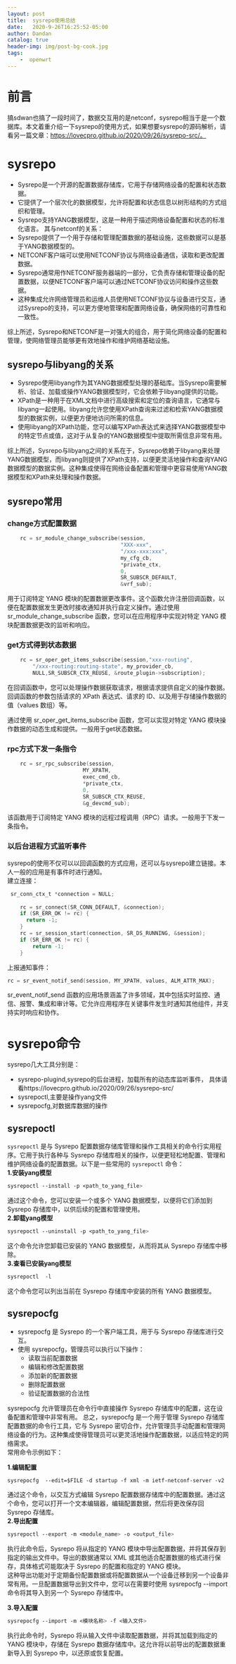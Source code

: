 ```yaml
---
layout: post
title:  sysrepo使用总结
date:   2020-9-26T16:25:52-05:00
author: Dandan
catalog: true
header-img: img/post-bg-cook.jpg
tags:
    -  openwrt
---
```

# 前言
搞sdwan也搞了一段时间了，数据交互用的是netconf，sysrepo相当于是一个数据库。本文着重介绍一下sysrepo的使用方式，如果想要sysrepo的源码解析，请看另一篇文章：https://lovecpro.github.io/2020/09/26/sysrepo-src/。

# sysrepo
- Sysrepo是一个开源的配置数据存储库，它用于存储网络设备的配置和状态数据。
- 它提供了一个层次化的数据模型，允许将配置和状态信息以树形结构的方式组织和管理。
- Sysrepo支持YANG数据模型，这是一种用于描述网络设备配置和状态的标准化语言。
其与netconf的关系：
- Sysrepo提供了一个用于存储和管理配置数据的基础设施，这些数据可以是基于YANG数据模型的。
- NETCONF客户端可以使用NETCONF协议与网络设备通信，读取和更改配置数据。
- Sysrepo通常用作NETCONF服务器端的一部分，它负责存储和管理设备的配置数据，以便NETCONF客户端可以通过NETCONF协议访问和操作这些数据。
- 这种集成允许网络管理员和运维人员使用NETCONF协议与设备进行交互，通过Sysrepo的支持，可以更方便地管理和配置网络设备，确保网络的可靠性和一致性。

综上所述，Sysrepo和NETCONF是一对强大的组合，用于简化网络设备的配置和管理，使网络管理员能够更有效地操作和维护网络基础设施。

## sysrepo与libyang的关系
- Sysrepo使用libyang作为其YANG数据模型处理的基础库。当Sysrepo需要解析、验证、加载或操作YANG数据模型时，它会依赖于libyang提供的功能。
- XPath是一种用于在XML文档中进行高级搜索和定位的查询语言，它通常与libyang一起使用。libyang允许您使用XPath查询来过滤和检索YANG数据模型的数据实例，以便更方便地访问所需的信息。
- 使用libyang的XPath功能，您可以编写XPath表达式来选择YANG数据模型中的特定节点或值，这对于从复杂的YANG数据模型中提取所需信息非常有用。  
  
综上所述，Sysrepo与libyang之间的关系在于，Sysrepo依赖于libyang来处理YANG数据模型，而libyang则提供了XPath支持，以便更灵活地操作和查询YANG数据模型的数据实例。这种集成使得在网络设备配置和管理中更容易使用YANG数据模型和XPath来处理和操作数据。

## sysrepo常用
### change方式配置数据
```c
    rc = sr_module_change_subscribe(session,
                                    "XXX-xxx",
                                    "/xxx-xxx:xxx", 
                                    my_cfg_cb, 
                                    *private_ctx,
                                    0, 
                                    SR_SUBSCR_DEFAULT, 
                                    &vrf_sub);  
```
用于订阅特定 YANG 模块的配置数据更改事件。这个函数允许注册回调函数，以便在配置数据发生更改时接收通知并执行自定义操作。通过使用 sr_module_change_subscribe 函数，您可以在应用程序中实现对特定 YANG 模块配置数据更改的监听和响应。
### get方式得到状态数据
```c
	rc = sr_oper_get_items_subscribe(session,"xxx-routing",
		"/xxx-routing:routing-state", my_provider_cb,
		NULL,SR_SUBSCR_CTX_REUSE, &route_plugin->subscription);
```
在回调函数中，您可以处理操作数据获取请求，根据请求提供自定义的操作数据。回调函数的参数包括请求的 XPath 表达式、请求的 ID、以及用于存储操作数据的值（values 数组）等。

通过使用 sr_oper_get_items_subscribe 函数，您可以实现对特定 YANG 模块操作数据的动态生成和提供。一般用于get状态数据。
### rpc方式下发一条指令
```c
	rc = sr_rpc_subscribe(session,
						MY_XPATH,
						exec_cmd_cb,
						*private_ctx,
						0,
						SR_SUBSCR_CTX_REUSE,
						&g_devcmd_sub);
```
该函数用于订阅特定 YANG 模块的远程过程调用（RPC）请求。一般用于下发一条指令。
### 以后台进程方式监听事件
sysrepo的使用不仅可以以回调函数的方式应用，还可以与sysrepo建立链接。本人一般的应用是有事件时进行通知。  
建立连接：
```c
 sr_conn_ctx_t *connection = NULL;
    
    rc = sr_connect(SR_CONN_DEFAULT, &connection);
    if (SR_ERR_OK != rc) {
      return -1;
    }
    rc = sr_session_start(connection, SR_DS_RUNNING, &session);
    if (SR_ERR_OK != rc) {
        return -1;
    }

```
上报通知事件：
```c
rc = sr_event_notif_send(session, MY_XPATH, values, ALM_ATTR_MAX);
```
sr_event_notif_send 函数的应用场景涵盖了许多领域，其中包括实时监控、通信、报警、集成和审计等。它允许应用程序在关键事件发生时通知其他组件，并支持实时响应和协作。
# sysrepo命令
sysrepo几大工具分别是：
- sysrepo-plugind,sysrepo的后台进程，加载所有的动态库监听事件， 具体请看https://lovecpro.github.io/2020/09/26/sysrepo-src/
- sysrepoctl,主要是操作yang文件
- sysrepocfg,对数据库数据的操作
  
## sysrepoctl
`sysrepoctl` 是与 Sysrepo 配置数据存储库管理和操作工具相关的命令行实用程序。它用于执行各种与 Sysrepo 存储库相关的操作，以便更轻松地配置、管理和维护网络设备的配置数据。以下是一些常用的 `sysrepoctl` 命令：  
**1.安装yang模型**
```css
sysrepoctl --install -p <path_to_yang_file>
```
通过这个命令，您可以安装一个或多个 YANG 数据模型，以便将它们添加到 Sysrepo 存储库中，以供后续的配置和管理使用。  
**2.卸载yang模型**
```css
sysrepoctl --uninstall -p <path_to_yang_file>
```
这个命令允许您卸载已安装的 YANG 数据模型，从而将其从 Sysrepo 存储库中移除。  
**3.查看已安装yang模型**
```css
sysrepoctl  -l
```
这个命令您可以列出当前在 Sysrepo 存储库中安装的所有 YANG 数据模型。

## sysrepocfg 
- sysrepocfg 是 Sysrepo 的一个客户端工具，用于与 Sysrepo 存储库进行交互。
- 使用 sysrepocfg，管理员可以执行以下操作：
    - 读取当前配置数据
    - 编辑和修改配置数据
    - 添加新的配置数据
    - 删除配置数据
    - 验证配置数据的合法性   
  
sysrepocfg 允许管理员在命令行中直接操作 Sysrepo 存储库中的配置，这在设备配置和管理中非常有用。
总之，sysrepocfg 是一个用于管理 Sysrepo 存储库配置数据的命令行工具，它与 Sysrepo 密切合作，允许管理员手动配置和管理网络设备的行为。这种集成使得管理员可以更灵活地操作配置数据，以适应特定的网络需求。  
常用命令示例如下：

**1.编辑配置**
```css
sysrepocfg  --edit=$FILE -d startup -f xml -m ietf-netconf-server -v2
```
通过这个命令，以交互方式编辑 Sysrepo 配置数据存储库中的配置数据。通过这个命令，您可以打开一个文本编辑器，编辑配置数据，然后将更改保存回 Sysrepo 存储库。  
**2.导出配置**
```css
sysrepoctl --export -m <module_name> -o <output_file>
```
执行此命令后，Sysrepo 将从指定的 YANG 模块中导出配置数据，并将其保存到指定的输出文件中。导出的数据通常以 XML 或其他适合配置数据的格式进行保存，具体格式可能取决于 Sysrepo 的配置和指定的 YANG 模块。  
这种导出功能对于定期备份配置数据或将配置数据从一个设备迁移到另一个设备非常有用。一旦配置数据导出到文件中，您可以在需要时使用 sysrepocfg --import 命令将其导入到另一个 Sysrepo 存储库中。

**3.导入配置**
```css
sysrepocfg --import -m <模块名称> -f <输入文件>
```
执行此命令时，Sysrepo 将从输入文件中读取配置数据，并将其加载到指定的 YANG 模块中，存储在 Sysrepo 数据存储库中。这允许将以前导出的配置数据重新导入到 Sysrepo 中，以还原或恢复配置。
